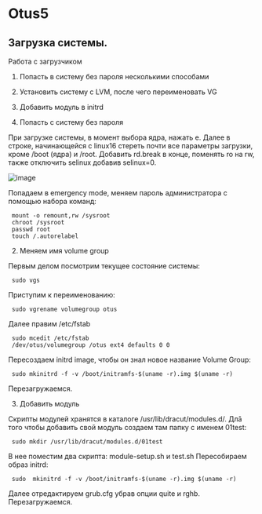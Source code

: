 # Otus5
## Загрузка системы.

Работа с загрузчиком
1. Попасть в систему без пароля несколькими способами
2. Установить систему с LVM, после чего переименовать VG
3. Добавить модуль в initrd

1. Попасть с систему без пароля

При загрузке системы, в момент выбора ядра, нажать е. Далее в строке, начинающейся с linux16 стереть почти все параметры загрузки, кроме /boot (ядра) и /root. Добавить rd.break в конце, поменять ro на rw, также отключить selinux добавив selinux=0. 

![image](https://user-images.githubusercontent.com/51023574/111038003-bc2c0000-8437-11eb-8336-37fa7585b375.png)


Попадаем в emergency mode, меняем пароль администратора с помощью набора команд:

```
 mount -o remount,rw /sysroot
 chroot /sysroot
 passwd root
 touch /.autorelabel
```
2. Меняем имя volume group

Первым делом посмотрим текущее состояние системы:

```
 sudo vgs
```

Приступим к переименованию:

```
 sudo vgrename volumegroup otus
```

Далее правим /etc/fstab

```
 sudo mcedit /etc/fstab
 /dev/otus/volumegroup /otus ext4 defaults 0 0
```

Пересоздаем initrd image, чтобы он знал новое название Volume Group:

```
 sudo mkinitrd -f -v /boot/initramfs-$(uname -r).img $(uname -r)
```

Перезагружаемся.

3. Добавить модуль

Скрипты модулей хранятся в каталоге /usr/lib/dracut/modules.d/. Длā того чтобы
добавить свой модуль создаем там папку с именем 01test:

```
 sudo mkdir /usr/lib/dracut/modules.d/01test
```

В нее поместим два скрипта: module-setup.sh и test.sh
Пересобираем образ initrd:

```
 sudo  mkinitrd -f -v /boot/initramfs-$(uname -r).img $(uname -r)
```

Далее отредактируем grub.cfg убрав опции quite и rghb.
Перезагружаемся.
